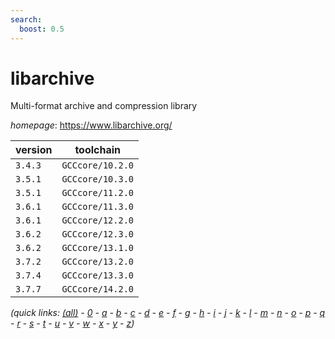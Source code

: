 ```yaml
---
search:
  boost: 0.5
---
```

# libarchive

Multi-format archive and compression library

*homepage*: <https://www.libarchive.org/>

version | toolchain
--------|----------
``3.4.3`` | ``GCCcore/10.2.0``
``3.5.1`` | ``GCCcore/10.3.0``
``3.5.1`` | ``GCCcore/11.2.0``
``3.6.1`` | ``GCCcore/11.3.0``
``3.6.1`` | ``GCCcore/12.2.0``
``3.6.2`` | ``GCCcore/12.3.0``
``3.6.2`` | ``GCCcore/13.1.0``
``3.7.2`` | ``GCCcore/13.2.0``
``3.7.4`` | ``GCCcore/13.3.0``
``3.7.7`` | ``GCCcore/14.2.0``


*(quick links: [(all)](../index.md) - [0](../0/index.md) - [a](../a/index.md) - [b](../b/index.md) - [c](../c/index.md) - [d](../d/index.md) - [e](../e/index.md) - [f](../f/index.md) - [g](../g/index.md) - [h](../h/index.md) - [i](../i/index.md) - [j](../j/index.md) - [k](../k/index.md) - [l](../l/index.md) - [m](../m/index.md) - [n](../n/index.md) - [o](../o/index.md) - [p](../p/index.md) - [q](../q/index.md) - [r](../r/index.md) - [s](../s/index.md) - [t](../t/index.md) - [u](../u/index.md) - [v](../v/index.md) - [w](../w/index.md) - [x](../x/index.md) - [y](../y/index.md) - [z](../z/index.md))*


